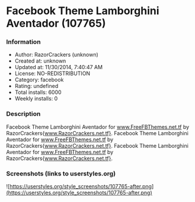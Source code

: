 # Facebook Theme Lamborghini Aventador (107765)

### Information
- Author: RazorCrackers (unknown)
- Created at: unknown
- Updated at: 11/30/2014, 7:40:47 AM
- License: NO-REDISTRIBUTION
- Category: facebook
- Rating: undefined
- Total installs: 6000
- Weekly installs: 0


### Description
Facebook Theme Lamborghini Aventador for www.FreeFBThemes.net.tf by RazorCrackers{www.RazorCrackers.net.tf}. Facebook Theme Lamborghini Aventador for www.FreeFBThemes.net.tf by RazorCrackers{www.RazorCrackers.net.tf}. Facebook Theme Lamborghini Aventador for www.FreeFBThemes.net.tf by RazorCrackers{www.RazorCrackers.net.tf}.


### Screenshots (links to userstyles.org)
![https://userstyles.org/style_screenshots/107765-after.png](https://userstyles.org/style_screenshots/107765-after.png)


